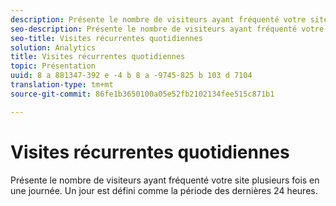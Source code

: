 ```yaml
---
description: Présente le nombre de visiteurs ayant fréquenté votre site plusieurs fois en une journée. Un jour est défini comme la période des dernières 24 heures.
seo-description: Présente le nombre de visiteurs ayant fréquenté votre site plusieurs fois en une journée. Un jour est défini comme la période des dernières 24 heures.
seo-title: Visites récurrentes quotidiennes
solution: Analytics
title: Visites récurrentes quotidiennes
topic: Présentation
uuid: 8 a 881347-392 e -4 b 8 a -9745-825 b 103 d 7104
translation-type: tm+mt
source-git-commit: 86fe1b3650100a05e52fb2102134fee515c871b1

---
```



# Visites récurrentes quotidiennes

Présente le nombre de visiteurs ayant fréquenté votre site plusieurs fois en une journée. Un jour est défini comme la période des dernières 24 heures.

